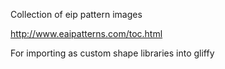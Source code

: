 Collection of eip pattern images

http://www.eaipatterns.com/toc.html

For importing as custom shape libraries into gliffy